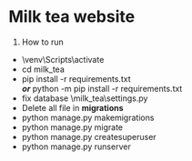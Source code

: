 # Milk tea website

1. How to run 
  * \venv\Scripts\activate
  * cd milk_tea
  * pip install -r requirements.txt\
   ***or*** python -m pip install -r requirements.txt 
  * fix database \milk_tea\settings.py
  * Delete all file in **migrations**
  * python manage.py makemigrations
  * python manage.py migrate
  * python manage.py createsuperuser
  * python manage.py runserver

